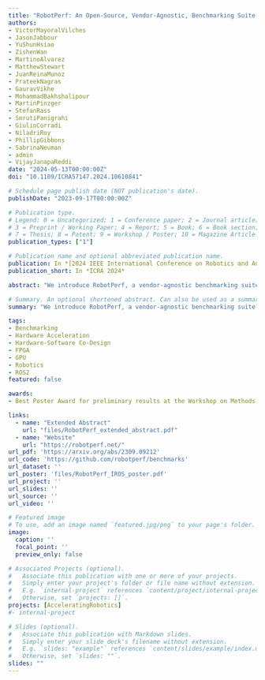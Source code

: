 ```yaml
---
title: "RobotPerf: An Open-Source, Vendor-Agnostic, Benchmarking Suite for Evaluating Robotics Computing System Performance"
authors:
- VictorMayoralVilches
- JasonJabbour
- YuShunHsiao
- ZishenWan
- MartinoAlvarez
- MatthewStewart
- JuanReinaMunoz
- PrateekNagras
- GauravVikhe
- MohammadBakhshalipour
- MartinPinzger
- StefanRass
- SmrutiPanigrahi
- GiulioCorradi
- NiladriRoy
- PhillipGibbons
- SabrinaNeuman
- admin
- VijayJanapaReddi
date: "2024-05-13T00:00:00Z"
doi: "10.1109/ICRA57147.2024.10610841"

# Schedule page publish date (NOT publication's date).
publishDate: "2023-09-17T00:00:00Z"

# Publication type.
# Legend: 0 = Uncategorized; 1 = Conference paper; 2 = Journal article;
# 3 = Preprint / Working Paper; 4 = Report; 5 = Book; 6 = Book section;
# 7 = Thesis; 8 = Patent; 9 = Workshop / Poster; 10 = Magazine Article
publication_types: ["1"]

# Publication name and optional abbreviated publication name.
publication: In *[2024 IEEE International Conference on Robotics and Automation (ICRA)](http://ieee-icra.org/)*
publication_short: In *ICRA 2024*

abstract: "We introduce RobotPerf, a vendor-agnostic benchmarking suite designed to evaluate robotics computing performance across a diverse range of hardware platforms using ROS 2 as its common baseline. The suite encompasses ROS 2 packages covering the full robotics pipeline and integrates two distinct benchmarking approaches: black-box testing, which measures performance by eliminating upper layers and replacing them with a test application, and grey-box testing, an application-specific measure that observes internal system states with minimal interference. Our benchmarking framework provides ready-to-use tools and is easily adaptable for the assessment of custom ROS 2 computational graphs. Drawing from the knowledge of leading robot architects and system architecture experts, RobotPerf establishes a standardized approach to robotics benchmarking. As an open-source initiative, RobotPerf remains committed to evolving with community input to advance the future of hardware-accelerated robotics."

# Summary. An optional shortened abstract. Can also be used as a summary for an extended abstract or poster etc.
summary: "We introduce RobotPerf, a vendor-agnostic benchmarking suite designed to evaluate robotics computing performance across a diverse range of hardware platforms using ROS 2 as its common baseline. The suite encompasses ROS 2 packages covering the full robotics pipeline and integrates two distinct benchmarking approaches: black-box testing, which measures performance by eliminating upper layers and replacing them with a test application, and grey-box testing, an application-specific measure that observes internal system states with minimal interference. Our benchmarking framework provides ready-to-use tools and is easily adaptable for the assessment of custom ROS 2 computational graphs. Drawing from the knowledge of leading robot architects and system architecture experts, RobotPerf establishes a standardized approach to robotics benchmarking. As an open-source initiative, RobotPerf remains committed to evolving with community input to advance the future of hardware-accelerated robotics."

tags:
- Benchmarking
- Hardware Acceleration
- Hardware-Software Co-Design
- FPGA
- GPU
- Robotics
- ROS2
featured: false

awards:
- Best Poster Award for preliminary results at the Workshop on Methods for Objective Comparison of Results in Intelligent Robotics Research at the 2023 IEEE/RSJ International Conference on Intelligent Robots and Systems (iROS)

links:
  - name: "Extended Abstract"
    url: "files/RobotPerf_extended_abstract.pdf"
  - name: "Website"
    url: "https://robotperf.net/"
url_pdf: 'https://arxiv.org/abs/2309.09212'
url_code: 'https://github.com/robotperf/benchmarks'
url_dataset: ''
url_poster: 'files/RobotPerf_IROS_poster.pdf'
url_project: ''
url_slides: ''
url_source: ''
url_video: ''

# Featured image
# To use, add an image named `featured.jpg/png` to your page's folder. 
image:
  caption: ''
  focal_point: ''
  preview_only: false

# Associated Projects (optional).
#   Associate this publication with one or more of your projects.
#   Simply enter your project's folder or file name without extension.
#   E.g. `internal-project` references `content/project/internal-project/index.md`.
#   Otherwise, set `projects: []`.
projects: [AcceleratingRobotics]
#- internal-project

# Slides (optional).
#   Associate this publication with Markdown slides.
#   Simply enter your slide deck's filename without extension.
#   E.g. `slides: "example"` references `content/slides/example/index.md`.
#   Otherwise, set `slides: ""`.
slides: ""
---
```


<!-- {{% alert note %}}
Click the *Cite* button above to demo the feature to enable visitors to import publication metadata into their reference management software.
{{% /alert %}}

{{% alert note %}}
Click the *Slides* button above to demo Academic's Markdown slides feature.
{{% /alert %}} -->

<!-- Supplementary notes can be added here, including [code and math](https://sourcethemes.com/academic/docs/writing-markdown-latex/). -->

